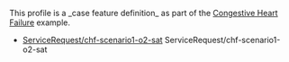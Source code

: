 This profile is a \_case feature definition\_ as part of the [Congestive Heart Failure](examples/chf/chf.html) example.

*   [ServiceRequest/chf-scenario1-o2-sat](ServiceRequest-chf-scenario1-o2-sat.html) ServiceRequest/chf-scenario1-o2-sat